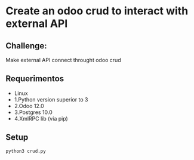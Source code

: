 # Create an odoo crud to interact with external API


## Challenge:
Make external API connect throught odoo crud


## Requerimentos

- Linux
 - 1.Python version superior to 3
 - 2.Odoo 12.0
 - 3.Postgres 10.0
 - 4.XmlRPC lib (via pip)


## Setup

```console
python3 crud.py
```
